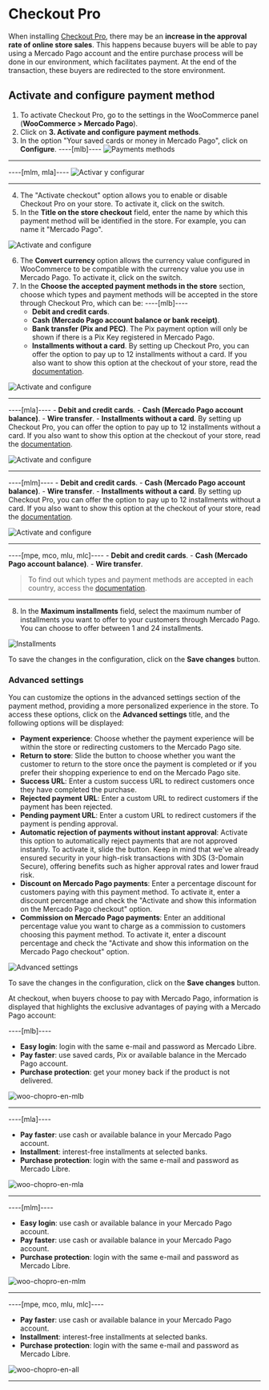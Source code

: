 # Checkout Pro

When installing [Checkout Pro](/developers/en/docs/checkout-pro/landing), there may be an **increase in the approval rate of online store sales**. This happens because buyers will be able to pay using a Mercado Pago account and the entire purchase process will be done in our environment, which facilitates payment. At the end of the transaction, these buyers are redirected to the store environment.

## Activate and configure payment method

1. To activate Checkout Pro, go to the settings in the WooCommerce panel (**WooCommerce > Mercado Pago**).
2. Click on **3. Activate and configure payment methods**.
3. In the option "Your saved cards or money in Mercado Pago", click on **Configure**.
----[mlb]----
![Payments methods](/images/woocomerce/active-and-configure-pt-br.png)

------------
----[mlm, mla]----
![Activar y configurar](/images/woocomerce/cho-pro-active-configure-es.png)

------------
4. The "Activate checkout" option allows you to enable or disable Checkout Pro on your store. To activate it, click on the switch.
5. In the **Title on the store checkout** field, enter the name by which this payment method will be identified in the store. For example, you can name it "Mercado Pago".

![Activate and configure](/images/woocomerce/cho-pro-activate-title-es.png)

6. The **Convert currency** option allows the currency value configured in WooCommerce to be compatible with the currency value you use in Mercado Pago. To activate it, click on the switch.
7. In the **Choose the accepted payment methods in the store** section, choose which types and payment methods will be accepted in the store through Checkout Pro, which can be:
----[mlb]----
    - **Debit and credit cards**.
    - **Cash (Mercado Pago account balance or bank receipt)**.
    - **Bank transfer (Pix and PEC)**. The Pix payment option will only be shown if there is a Pix Key registered in Mercado Pago.
    - **Installments without a card**. By setting up Checkout Pro, you can offer the option to pay up to 12 installments without a card. If you also want to show this option at the checkout of your store, read the [documentation](/developers/en/docs/woocommerce/payments-configuration/mercado-credito).

![Activate and configure](/images/woocomerce/cho-pro-convert-payments-methods-pt.png)

------------
----[mla]----
    - **Debit and credit cards**.
    - **Cash (Mercado Pago account balance)**.
    - **Wire transfer**.
    - **Installments without a card**. By setting up Checkout Pro, you can offer the option to pay up to 12 installments without a card. If you also want to show this option at the checkout of your store, read the [documentation](/developers/en/docs/woocommerce/payments-configuration/mercado-credito).

![Activate and configure](/images/woocomerce/cho-pro-payments-methods-es-ar.png)

------------
----[mlm]----
    - **Debit and credit cards**.
    - **Cash (Mercado Pago account balance)**.
    - **Wire transfer**.
    - **Installments without a card**. By setting up Checkout Pro, you can offer the option to pay up to 12 installments without a card. If you also want to show this option at the checkout of your store, read the [documentation](/developers/en/docs/woocommerce/payments-configuration/mercado-credito).

![Activate and configure](/images/woocomerce/cho-pro-payments-methods-es-mx.png)
    
------------
----[mpe, mco, mlu, mlc]----
    - **Debit and credit cards**.
    - **Cash (Mercado Pago account balance)**.
    - **Wire transfer**.

> To find out which types and payment methods are accepted in each country, access the [documentation](/developers/en/docs/sales-processing/payment-methods).

------------
8. In the **Maximum installments** field, select the maximum number of installments you want to offer to your customers through Mercado Pago. You can choose to offer between 1 and 24 installments.

![Installments](/images/woocomerce/cho-pro-installment-es.png)

To save the changes in the configuration, click on the **Save changes** button.

### Advanced settings

You can customize the options in the advanced settings section of the payment method, providing a more personalized experience in the store. To access these options, click on the **Advanced settings** title, and the following options will be displayed:

- **Payment experience**: Choose whether the payment experience will be within the store or redirecting customers to the Mercado Pago site.
- **Return to store**: Slide the button to choose whether you want the customer to return to the store once the payment is completed or if you prefer their shopping experience to end on the Mercado Pago site.
- **Success URL**: Enter a custom success URL to redirect customers once they have completed the purchase.
- **Rejected payment URL**: Enter a custom URL to redirect customers if the payment has been rejected.
- **Pending payment URL**: Enter a custom URL to redirect customers if the payment is pending approval.
- **Automatic rejection of payments without instant approval**: Activate this option to automatically reject payments that are not approved instantly. To activate it, slide the button. Keep in mind that we've already ensured security in your high-risk transactions with 3DS (3-Domain Secure), offering benefits such as higher approval rates and lower fraud risk.
- **Discount on Mercado Pago payments**: Enter a percentage discount for customers paying with this payment method. To activate it, enter a discount percentage and check the "Activate and show this information on the Mercado Pago checkout" option.
- **Commission on Mercado Pago payments**: Enter an additional percentage value you want to charge as a commission to customers choosing this payment method. To activate it, enter a discount percentage and check the "Activate and show this information on the Mercado Pago checkout" option.

![Advanced settings](/images/woocomerce/cho-pro-advanced-settings-es.gif)

To save the changes in the configuration, click on the **Save changes** button.

At checkout, when buyers choose to pay with Mercado Pago, information is displayed that highlights the exclusive advantages of paying with a Mercado Pago account:

----[mlb]----
* **Easy login**: login with the same e-mail and password as Mercado Libre.
* **Pay faster**: use saved cards, Pix or available balance in the Mercado Pago account.
* **Purchase protection**: get your money back if the product is not delivered.

![woo-chopro-en-mlb](/images/woocomerce/mlb-preview.png)

------------

----[mla]----
* **Pay faster**: use cash or available balance in your Mercado Pago account.
* **Installment**: interest-free installments at selected banks.
* **Purchase protection**: login with the same e-mail and password as Mercado Libre.

![woo-chopro-en-mla](/images/woocomerce/mla-preview.png)

------------

----[mlm]----
* **Easy login**: use cash or available balance in your Mercado Pago account.
* **Pay faster**: use cash or available balance in your Mercado Pago account.
* **Purchase protection**: login with the same e-mail and password as Mercado Libre.

![woo-chopro-en-mlm](/images/woocomerce/mlm-preview.png)

------------
----[mpe, mco, mlu, mlc]----
* **Pay faster**: use cash or available balance in your Mercado Pago account.
* **Installment**: interest-free installments at selected banks.
* **Purchase protection**: login with the same e-mail and password as Mercado Libre.

![woo-chopro-en-all](/images/woocomerce/all-preview.png)

------------